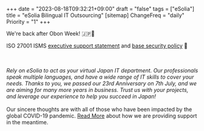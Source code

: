 +++
date = "2023-08-18T09:32:21+09:00"
draft = "false"
tags = ["eSolia"]
title = "eSolia Bilingual IT Outsourcing"
[sitemap]
  ChangeFreq = "daily"
  Priority = "1"
+++

<!-- <span class="tag is-danger is-large">On Holiday through 4 Jan 2023. Happy New Year! 🇯🇵㊗️</span><br><br>  -->
<span class="tag is-danger is-large">We're back after Obon Week! 🇯🇵🪷</span><br> 
<!-- <span class="tag is-danger is-large">On Holiday through 16 Aug. Happy Obon Week! 🇯🇵🪷</span><br> -->
<!-- <a href="/post/20210222-esolia-office-move-to-shiodome/" class="button is-danger is-size-6-mobile is-medium">eSolia Has Moved! 🎉</a> -->
<!-- <span class="tag is-danger is-large">To promote a paperless environment, eSolia is issuing commercial papers </span> -->
<!-- <span class="tag is-danger is-large">such as quotes and invoices or reports in PDF format via email only. </span> -->
<!-- <span class="tag is-danger is-large">We appreciate your understanding and cooperation in this matter. ♻️</span> -->

<span class="tag is-danger is-large">ISO 27001 ISMS&nbsp;<a href="https://esolia.pro/ismsexecmemo" class="has-text-esolia-yellow-2">executive support statement</a>&nbsp;and&nbsp;<a href="https://esolia.pro/basesecpol" class="has-text-esolia-yellow-2">base security policy</a>&nbsp;🚀</span>


<br><br>
<i>Rely on eSolia to act as your virtual Japan IT department. Our professionals speak multiple languages, and have a wide range of IT skills to cover your needs. Thanks to you, we passed our <span class="has-text-esolia-yellow-2">23rd Anniversary</span> on 7th July, and we are aiming for many more years in business. Trust us with your projects, and leverage our experience to help you succeed in Japan!</i> <br><br>
Our sincere thoughts are with all of those who have been impacted by the global COVID-19 pandemic. [Read More](/post/covid-19-state-of-emergency-4/) about how we are providing support in the meantime.  
